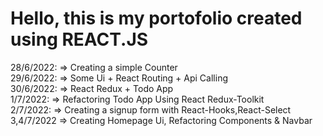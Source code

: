 # Hello, this is my portofolio created using REACT.JS

28/6/2022: => Creating a simple Counter  
29/6/2022: => Some Ui + React Routing + Api Calling  
30/6/2022: => React Redux + Todo App  
1/7/2022: => Refactoring Todo App Using React Redux-Toolkit  
2/7/2022: => Creating a signup form with React-Hooks,React-Select  
3,4/7/2022 => Creating Homepage Ui, Refactoring Components & Navbar
